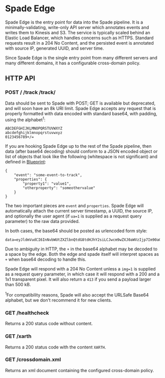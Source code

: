 
# Spade Edge

Spade Edge is the entry point for data into the Spade pipeline.  It is a
minimally-validating, write-only API server which annotates events and writes
them to Kinesis and S3. The service is typically scaled behind an Elastic Load
Balancer, which handles concerns such as HTTPS. Standard requests result in a 204
No Content, and the persisted event is annotated with source IP, generated UUID,
and server time.

Since Spade Edge is the single entry point from many different servers and many
different domains, it has a configurable cross-domain policy.

## HTTP API

### POST / /track /track/

Data should be sent to Spade with POST; GET is available but deprecated, and will soon have an 8k URI limit.  Spade Edge
accepts any request that is properly formatted with data encoded with standard base64, with padding, using the alphabet<sup>1</sup>:

    ABCDEFGHIJKLMNOPQRSTUVWXYZ
    abcdefghijklmnopqrstuvwxyz
    0123456789+/=

If you are hooking Spade Edge up to the rest of the Spade pipeline, then data (after base64 decoding)
should conform to a JSON encoded object or list of objects that look like the
following (whitespace is not significant) and defined in [Blueprint](https://github.com/twitchscience/blueprint):

    {
        "event": "some-event-to-track",
        "properties": {
            "property1": "value1",
            "otherproperty": "someothervalue"
        }
    }

The two important pieces are `event` and `properties`.  Spade Edge will automatically attach the
current server timestamp, a UUID, the source IP, and optionally the user agent (if `ua=1` is supplied
as a request query parameter) to the raw data provided.

In both cases, the base64 should be posted as urlencoded form style:

    data=eyJldmVudCI6InNvbWUtZXZlbnQtdG8tdHJhY2siLCJwcm9wZXJ0aWVzIjp7Im90aGVycHJvcGVydHkiOiJzb21lb3RoZXJ2YWx1ZSIsInByb3BlcnR5MSI6InZhbHVlMSJ9fQ==

Due to ambiguity in HTTP, the `+` in the base64 alphabet may be decoded to a space by the edge. Both the edge and spade itself will interpret spaces as `+` when base64 decoding to handle this.

Spade Edge will respond with a 204 No Content unless a `img=1` is supplied as a request query parameter, in which
case it will respond with a 200 and a 1x1 transparent pixel.  It will also return a `413` if you send a payload larger than 500 kB.

<sup>1</sup>For compatibility reasons, Spade will also accept the URLSafe Base64 alphabet, but we don't recommend it for new clients.


### GET /healthcheck

Returns a 200 status code without content.

### GET /xarth

Returns a 200 status code with the content `XARTH`.

### GET /crossdomain.xml

Returns an xml document containing the configured cross-domain policy.
